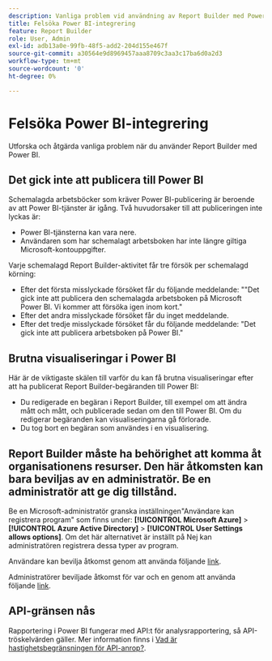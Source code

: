 ```yaml
---
description: Vanliga problem vid användning av Report Builder med Power BI.
title: Felsöka Power BI-integrering
feature: Report Builder
role: User, Admin
exl-id: adb13a0e-99fb-48f5-add2-204d155e467f
source-git-commit: a30564e9d8969457aaa8709c3aa3c17ba6d0a2d3
workflow-type: tm+mt
source-wordcount: '0'
ht-degree: 0%

---
```


# Felsöka Power BI-integrering

Utforska och åtgärda vanliga problem när du använder Report Builder med Power BI.

## Det gick inte att publicera till Power BI

Schemalagda arbetsböcker som kräver Power BI-publicering är beroende av att Power BI-tjänster är igång. Två huvudorsaker till att publiceringen inte lyckas är:

* Power BI-tjänsterna kan vara nere.
* Användaren som har schemalagt arbetsboken har inte längre giltiga Microsoft-kontouppgifter.

Varje schemalagd Report Builder-aktivitet får tre försök per schemalagd körning:

* Efter det första misslyckade försöket får du följande meddelande: &quot;&quot;Det gick inte att publicera den schemalagda arbetsboken på Microsoft Power BI. Vi kommer att försöka igen inom kort.&quot;
* Efter det andra misslyckade försöket får du inget meddelande.
* Efter det tredje misslyckade försöket får du följande meddelande: &quot;Det gick inte att publicera arbetsboken på Power BI.&quot;

## Brutna visualiseringar i Power BI

Här är de viktigaste skälen till varför du kan få brutna visualiseringar efter att ha publicerat Report Builder-begäranden till Power BI:

* Du redigerade en begäran i Report Builder, till exempel om att ändra mått och mått, och publicerade sedan om den till Power BI. Om du redigerar begäranden kan visualiseringarna gå förlorade.
* Du tog bort en begäran som användes i en visualisering.

## Report Builder måste ha behörighet att komma åt organisationens resurser. Den här åtkomsten kan bara beviljas av en administratör. Be en administratör att ge dig tillstånd.

Be en Microsoft-administratör granska inställningen&quot;Användare kan registrera program&quot; som finns under: **[!UICONTROL Microsoft Azure]** > **[!UICONTROL Azure Active Directory]** > **[!UICONTROL User Settings allows options]**. Om det här alternativet är inställt på Nej kan administratören registrera dessa typer av program.

Användare kan bevilja åtkomst genom att använda följande [link](https://login.microsoftonline.com/common/oauth2/authorize?response_type=code&amp;prompt=logint&amp;client_id=8d84f6d8-29a4-4484-a670-589b32400278&amp;redirect_uri=https%3a%2f%2fmy.omniture.com%2fsc15%2farb%2flogin.html&amp;resource=https%3a%2f%2fanalysis.windows.net%2fpowerbi%2fapi&amp;locale=en_US).

Administratörer beviljade åtkomst för var och en genom att använda följande [link](https://login.microsoftonline.com/common/oauth2/authorize?response_type=code&amp;prompt=admin_consent&amp;client_id=8d84f6d8-29a4-4484-a670-589b32400278&amp;redirect_uri=https%3a%2f%2fmy.omniture.com%2fsc15%2farb%2flogin.html&amp;resource=https%3a%2f%2fanalysis.windows.net%2fpowerbi%2fapi&amp;locale=en_US).

## API-gränsen nås

Rapportering i Power BI fungerar med API:t för analysrapportering, så API-tröskelvärden gäller. Mer information finns i [Vad är hastighetsbegränsningen för API-anrop?](https://developer.adobe.com/analytics-apis/docs/2.0/guides/faq/#what-is-the-rate-limit-for-api-calls).
